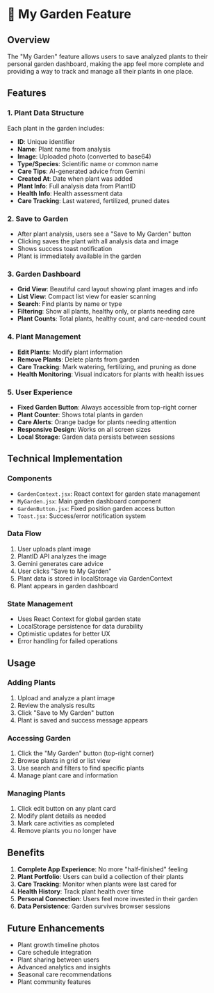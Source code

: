 # 🌱 My Garden Feature

## Overview
The "My Garden" feature allows users to save analyzed plants to their personal garden dashboard, making the app feel more complete and providing a way to track and manage all their plants in one place.

## Features

### 1. Plant Data Structure
Each plant in the garden includes:
- **ID**: Unique identifier
- **Name**: Plant name from analysis
- **Image**: Uploaded photo (converted to base64)
- **Type/Species**: Scientific name or common name
- **Care Tips**: AI-generated advice from Gemini
- **Created At**: Date when plant was added
- **Plant Info**: Full analysis data from PlantID
- **Health Info**: Health assessment data
- **Care Tracking**: Last watered, fertilized, pruned dates

### 2. Save to Garden
- After plant analysis, users see a "Save to My Garden" button
- Clicking saves the plant with all analysis data and image
- Shows success toast notification
- Plant is immediately available in the garden

### 3. Garden Dashboard
- **Grid View**: Beautiful card layout showing plant images and info
- **List View**: Compact list view for easier scanning
- **Search**: Find plants by name or type
- **Filtering**: Show all plants, healthy only, or plants needing care
- **Plant Counts**: Total plants, healthy count, and care-needed count

### 4. Plant Management
- **Edit Plants**: Modify plant information
- **Remove Plants**: Delete plants from garden
- **Care Tracking**: Mark watering, fertilizing, and pruning as done
- **Health Monitoring**: Visual indicators for plants with health issues

### 5. User Experience
- **Fixed Garden Button**: Always accessible from top-right corner
- **Plant Counter**: Shows total plants in garden
- **Care Alerts**: Orange badge for plants needing attention
- **Responsive Design**: Works on all screen sizes
- **Local Storage**: Garden data persists between sessions

## Technical Implementation

### Components
- `GardenContext.jsx`: React context for garden state management
- `MyGarden.jsx`: Main garden dashboard component
- `GardenButton.jsx`: Fixed position garden access button
- `Toast.jsx`: Success/error notification system

### Data Flow
1. User uploads plant image
2. PlantID API analyzes the image
3. Gemini generates care advice
4. User clicks "Save to My Garden"
5. Plant data is stored in localStorage via GardenContext
6. Plant appears in garden dashboard

### State Management
- Uses React Context for global garden state
- LocalStorage persistence for data durability
- Optimistic updates for better UX
- Error handling for failed operations

## Usage

### Adding Plants
1. Upload and analyze a plant image
2. Review the analysis results
3. Click "Save to My Garden" button
4. Plant is saved and success message appears

### Accessing Garden
1. Click the "My Garden" button (top-right corner)
2. Browse plants in grid or list view
3. Use search and filters to find specific plants
4. Manage plant care and information

### Managing Plants
1. Click edit button on any plant card
2. Modify plant details as needed
3. Mark care activities as completed
4. Remove plants you no longer have

## Benefits

1. **Complete App Experience**: No more "half-finished" feeling
2. **Plant Portfolio**: Users can build a collection of their plants
3. **Care Tracking**: Monitor when plants were last cared for
4. **Health History**: Track plant health over time
5. **Personal Connection**: Users feel more invested in their garden
6. **Data Persistence**: Garden survives browser sessions

## Future Enhancements

- Plant growth timeline photos
- Care schedule integration
- Plant sharing between users
- Advanced analytics and insights
- Seasonal care recommendations
- Plant community features
